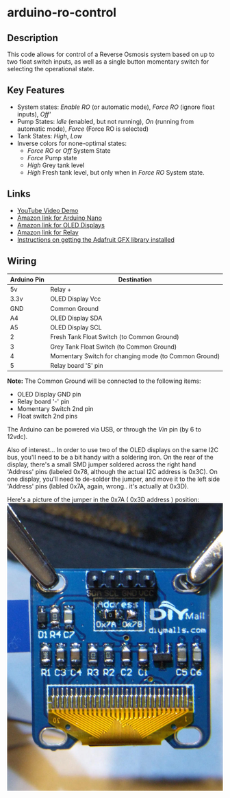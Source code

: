 # arduino-ro-control

## Description ##
This code allows for control of a Reverse Osmosis system based on up to two float switch inputs, as well as a single button momentary switch for selecting the operational state.

## Key Features ##
- System states: *Enable RO* (or automatic mode), *Force RO* (ignore float inputs), *Off'*
- Pump States: *Idle* (enabled, but not running), *On* (running from automatic mode), *Force* (Force RO is selected)
- Tank States: *High*, *Low*
- Inverse colors for none-optimal states:
  - *Force RO* or *Off* System State
  - *Force* Pump state
  - *High* Grey tank level
  - *High* Fresh tank level, but only when in *Force RO* System state.

## Links ##
- [YouTube Video Demo](https://www.youtube.com/watch?v=IMmo7qhb0ko)
- [Amazon link for Arduino Nano](http://amzn.to/1UIyOEq)
- [Amazon link for OLED Displays](http://amzn.to/1UIyKof)
- [Amazon link for Relay](http://amzn.to/1Uy25Bs)
- [Instructions on getting the Adafruit GFX library installed](http://bigboystoys13.blogspot.com/2015/08/diymall-096-inch-yellow-and-blue-oled.html)

## Wiring ##
|Arduino Pin|Destination|
|---|---|
|5v|Relay +|
|3.3v|OLED Display Vcc|
|GND|Common Ground|
|A4|OLED Display SDA|
|A5|OLED Display SCL|
|2|Fresh Tank Float Switch (to Common Ground)|
|3|Grey Tank Float Switch (to Common Ground)|
|4|Momentary Switch for changing mode (to Common Ground)|
|5|Relay board 'S' pin|

**Note:** The Common Ground will be connected to the following items:
- OLED Display GND pin
- Relay board '-' pin
- Momentary Switch 2nd pin
- Float switch 2nd pins

The Arduino can be powered via USB, or through the *Vin* pin (by 6 to 12vdc).

Also of interest... In order to use two of the OLED displays on the same I2C bus, you'll need to be a bit handy with a soldering iron.  On the rear of the display, there's a small SMD jumper soldered across the right hand 'Address' pins (labeled 0x78, although the actual I2C address is 0x3C).  On one display, you'll need to de-solder the jumper, and move it to the left side 'Address' pins (labled 0x7A, again, wrong.. it's actually at 0x3D).

Here's a picture of the jumper in the 0x7A ( 0x3D address ) position:
![OLED Jumper moved](https://raw.githubusercontent.com/linuxkidd/arduino-ro-control/master/images/2016-03-31_half_size.jpg)
